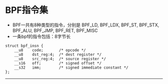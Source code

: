 # BPF指令集

* BPF一共有8种类型的指令，分别是 BPF_LD, BPF_LDX, BPF_ST, BPF_STX, BPF_ALU, BPF_JMP, BPF_RET, BPF_MISC
* 一条bpf的指令包括：8字节长

```
struct bpf_insn {
    __u8    code;       /* opcode */
    __u8    dst_reg:4;  /* dest register */
    __u8    src_reg:4;  /* source register */
    __s16   off;        /* signed offset */
    __s32   imm;        /* signed immediate constant */
};
```















---
